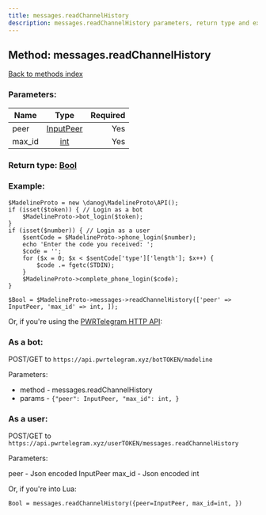 ```yaml
---
title: messages.readChannelHistory
description: messages.readChannelHistory parameters, return type and example
---
```

## Method: messages.readChannelHistory  
[Back to methods index](index.md)


### Parameters:

| Name     |    Type       | Required |
|----------|:-------------:|---------:|
|peer|[InputPeer](../types/InputPeer.md) | Yes|
|max\_id|[int](../types/int.md) | Yes|


### Return type: [Bool](../types/Bool.md)

### Example:


```
$MadelineProto = new \danog\MadelineProto\API();
if (isset($token)) { // Login as a bot
    $MadelineProto->bot_login($token);
}
if (isset($number)) { // Login as a user
    $sentCode = $MadelineProto->phone_login($number);
    echo 'Enter the code you received: ';
    $code = '';
    for ($x = 0; $x < $sentCode['type']['length']; $x++) {
        $code .= fgetc(STDIN);
    }
    $MadelineProto->complete_phone_login($code);
}

$Bool = $MadelineProto->messages->readChannelHistory(['peer' => InputPeer, 'max_id' => int, ]);
```

Or, if you're using the [PWRTelegram HTTP API](https://pwrtelegram.xyz):

### As a bot:

POST/GET to `https://api.pwrtelegram.xyz/botTOKEN/madeline`

Parameters:

* method - messages.readChannelHistory
* params - `{"peer": InputPeer, "max_id": int, }`



### As a user:

POST/GET to `https://api.pwrtelegram.xyz/userTOKEN/messages.readChannelHistory`

Parameters:

peer - Json encoded InputPeer
max_id - Json encoded int



Or, if you're into Lua:

```
Bool = messages.readChannelHistory({peer=InputPeer, max_id=int, })
```

